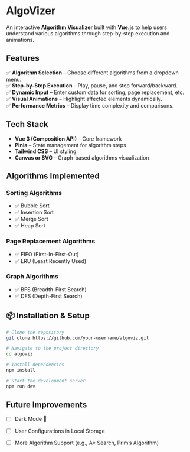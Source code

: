 # AlgoVizer

An interactive **Algorithm Visualizer** built with **Vue.js** to help users understand various algorithms through step-by-step execution and animations.

##  Features

✅ **Algorithm Selection** – Choose different algorithms from a dropdown menu.  
✅ **Step-by-Step Execution** – Play, pause, and step forward/backward.  
✅ **Dynamic Input** – Enter custom data for sorting, page replacement, etc.  
✅ **Visual Animations** – Highlight affected elements dynamically.  
✅ **Performance Metrics** – Display time complexity and comparisons.  

##  Tech Stack

- **Vue 3 (Composition API)** – Core framework  
- **Pinia** – State management for algorithm steps  
- **Tailwind CSS** – UI styling  
- **Canvas or SVG** – Graph-based algorithms visualization  

##  Algorithms Implemented

### Sorting Algorithms
- ✅ Bubble Sort  
- ✅ Insertion Sort  
- ✅ Merge Sort  
- ✅ Heap Sort  

### Page Replacement Algorithms
- ✅ FIFO (First-In-First-Out)  
- ✅ LRU (Least Recently Used)  

### Graph Algorithms
- ✅ BFS (Breadth-First Search)  
- ✅ DFS (Depth-First Search)  

## 📦 Installation & Setup

```sh
# Clone the repository
git clone https://github.com/your-username/algoviz.git

# Navigate to the project directory
cd algoviz

# Install dependencies
npm install

# Start the development server
npm run dev
```


##  Future Improvements
- [ ] Dark Mode 🌙  
- [ ] User Configurations in Local Storage  
- [ ] More Algorithm Support (e.g., A* Search, Prim’s Algorithm)  
 


